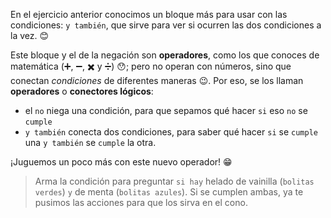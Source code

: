 <gs-attire attire-url="https://raw.githubusercontent.com/MumukiProject/mumuki-guia-gobstones-alternativa-kids/master/assets/attires/config.json"> </gs-attire> <gs-toolbox toolbox-url="https://raw.githubusercontent.com/MumukiProject/mumuki-guia-gobstones-muchos-sabores-combinados-kids/master/assets/toolbox.xml"> </gs-toolbox>

En el ejercicio anterior conocimos un bloque más para usar con las condiciones: `y también`, que sirve para ver si ocurren las dos condiciones a la vez. :blush:

Este bloque y el de la negación son **operadores**, como los que conoces de matemática (:heavy_plus_sign:, :heavy_minus_sign:, :heavy_multiplication_x: y :heavy_division_sign:) :hushed:; pero no operan con números, sino que conectan _condiciones_ de diferentes maneras :wink:. Por eso, se los llaman **operadores** o **conectores lógicos**:

* el `no` niega una condición, para que sepamos qué hacer `si` eso `no` se `cumple`
* `y también` conecta dos condiciones, para saber qué hacer  `si` se `cumple` una `y también` se `cumple` la otra.

¡Juguemos un poco más con este nuevo operador! :grin:

> Arma la condición para preguntar `si hay` helado de vainilla (`bolitas verdes`) `y` de menta (`bolitas azules`). Si se cumplen ambas, ya te pusimos las acciones para que los sirva en el cono.

